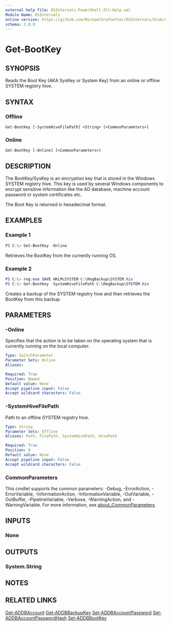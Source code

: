```yaml
---
external help file: DSInternals.PowerShell.dll-Help.xml
Module Name: DSInternals
online version: https://github.com/MichaelGrafnetter/DSInternals/blob/master/Documentation/PowerShell/Get-BootKey.md
schema: 2.0.0
---
```


# Get-BootKey

## SYNOPSIS
Reads the Boot Key (AKA SysKey or System Key) from an online or offline SYSTEM registry hive.

## SYNTAX

### Offline
```
Get-BootKey [-SystemHiveFilePath] <String> [<CommonParameters>]
```

### Online
```
Get-BootKey [-Online] [<CommonParameters>]
```

## DESCRIPTION
The BootKey/SysKey is an encryption key that is stored in the Windows SYSTEM registry hive. This key is used by several Windows components to encrypt sensitive information like the AD database, machine account password or system certificates etc.

The Boot Key is returned in hexadecimal format.

## EXAMPLES

### Example 1
```powershell
PS C:\> Get-BootKey -Online
```

Retrieves the BootKey from the currently running OS.

### Example 2
```powershell
PS C:\> reg.exe SAVE HKLM\SYSTEM C:\RegBackup\SYSTEM.hiv
PS C:\> Get-BootKey -SystemHiveFilePath C:\RegBackup\SYSTEM.hiv
```

Creates a backup of the SYSTEM registry hive and then retrieves the BootKey from this backup. 

## PARAMETERS

### -Online
Specifies that the action is to be taken on the operating system that is currently running on the local computer.

```yaml
Type: SwitchParameter
Parameter Sets: Online
Aliases:

Required: True
Position: Named
Default value: None
Accept pipeline input: False
Accept wildcard characters: False
```

### -SystemHiveFilePath
Path to an offline SYSTEM registry hive.

```yaml
Type: String
Parameter Sets: Offline
Aliases: Path, FilePath, SystemHivePath, HivePath

Required: True
Position: 0
Default value: None
Accept pipeline input: False
Accept wildcard characters: False
```

### CommonParameters
This cmdlet supports the common parameters: -Debug, -ErrorAction, -ErrorVariable, -InformationAction, -InformationVariable, -OutVariable, -OutBuffer, -PipelineVariable, -Verbose, -WarningAction, and -WarningVariable. For more information, see [about_CommonParameters](http://go.microsoft.com/fwlink/?LinkID=113216).

## INPUTS

### None

## OUTPUTS

### System.String

## NOTES

## RELATED LINKS

[Get-ADDBAccount](Get-ADDBAccount.md)
[Get-ADDBBackupKey](Get-ADDBBackupKey.md)
[Set-ADDBAccountPassword](Set-ADDBAccountPassword.md)
[Set-ADDBAccountPasswordHash](Set-ADDBAccountPasswordHash.md)
[Set-ADDBBootKey](Set-ADDBBootKey.md)
